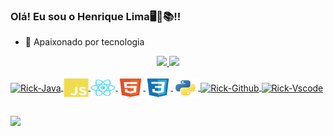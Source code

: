 ### Olá! Eu sou o Henrique Lima🖥️🔋📚!!


- 🔭 Apaixonado por tecnologia

<div align="center">
  <a href="https://github.com/Ricklima10">
  <img height="180em" src="https://github-readme-stats.vercel.app/api?username=Ricklima10&show_icons=true&theme=cobalt&include_all_commits=true&count_private=true"/>
  <img height="180em" src="https://github-readme-stats.vercel.app/api/top-langs/?username=Ricklima10&layout=compact&langs_count=7&theme=dracula"/>
</div>
 <div style="display: inline_block"><br>
  <img align="center" alt="Rick-Java" height="30" width="40" src="https://cdn.jsdelivr.net/gh/devicons/devicon/icons/java/java-original-wordmark.svg" />
  <img align="center" alt="Rick-Js" height="30" width="40" src="https://raw.githubusercontent.com/devicons/devicon/master/icons/javascript/javascript-plain.svg">
  <img align="center" alt="Rick-React" height="30" width="40" src="https://raw.githubusercontent.com/devicons/devicon/master/icons/react/react-original.svg">
  <img align="center" alt="Rick-HTML" height="30" width="40" src="https://raw.githubusercontent.com/devicons/devicon/master/icons/html5/html5-original.svg">
  <img align="center" alt="Rick-CSS" height="30" width="40" src="https://raw.githubusercontent.com/devicons/devicon/master/icons/css3/css3-original.svg">
  <img align="center" alt="Rick-Python" height="30" width="40" src="https://raw.githubusercontent.com/devicons/devicon/master/icons/python/python-original.svg">
  <img align="center" alt="Rick-Github" height="30" width="40" src="https://cdn.jsdelivr.net/gh/devicons/devicon/icons/github/github-original.svg" />
  <img align="center" alt="Rick-Vscode" height="30" width="40" src="https://cdn.jsdelivr.net/gh/devicons/devicon/icons/vscode/vscode-original.svg" />
 
  
  </div>
  
##

<div> 
 <a href="https://www.linkedin.com/in/henrique-lima-3304b2199/" target="_blank"><img src="https://img.shields.io/badge/-LinkedIn-%230077B5?style=for-the-badge&logo=linkedin&logoColor=white" target="_blank"></a> 
  
</div>
